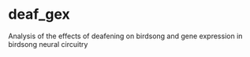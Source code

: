 # deaf_gex
Analysis of the effects of deafening on birdsong and gene expression in birdsong neural circuitry
